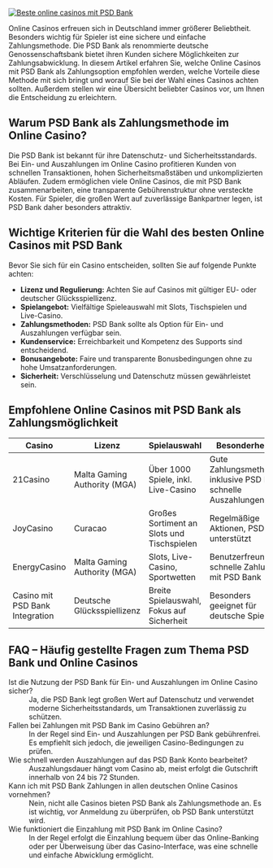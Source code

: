[![Beste online casinos mit PSD Bank](https://123-caf.pages.dev/gitsignup.png)](https://vrmoo.ru/Bt82HjjY)

<p>Online Casinos erfreuen sich in Deutschland immer größerer Beliebtheit. Besonders wichtig für Spieler ist eine sichere und einfache Zahlungsmethode. Die PSD Bank als renommierte deutsche Genossenschaftsbank bietet ihren Kunden sichere Möglichkeiten zur Zahlungsabwicklung. In diesem Artikel erfahren Sie, welche Online Casinos mit PSD Bank als Zahlungsoption empfohlen werden, welche Vorteile diese Methode mit sich bringt und worauf Sie bei der Wahl eines Casinos achten sollten. Außerdem stellen wir eine Übersicht beliebter Casinos vor, um Ihnen die Entscheidung zu erleichtern.</p>  <h2>Warum PSD Bank als Zahlungsmethode im Online Casino?</h2> <p>Die PSD Bank ist bekannt für ihre Datenschutz- und Sicherheitsstandards. Bei Ein- und Auszahlungen im Online Casino profitieren Kunden von schnellen Transaktionen, hohen Sicherheitsmaßstäben und unkomplizierten Abläufen. Zudem ermöglichen viele Online Casinos, die mit PSD Bank zusammenarbeiten, eine transparente Gebührenstruktur ohne versteckte Kosten. Für Spieler, die großen Wert auf zuverlässige Bankpartner legen, ist PSD Bank daher besonders attraktiv.</p>  <h2>Wichtige Kriterien für die Wahl des besten Online Casinos mit PSD Bank</h2> <p>Bevor Sie sich für ein Casino entscheiden, sollten Sie auf folgende Punkte achten:</p> <ul> <li><strong>Lizenz und Regulierung:</strong> Achten Sie auf Casinos mit gültiger EU- oder deutscher Glücksspiellizenz.</li> <li><strong>Spielangebot:</strong> Vielfältige Spieleauswahl mit Slots, Tischspielen und Live-Casino.</li> <li><strong>Zahlungsmethoden:</strong> PSD Bank sollte als Option für Ein- und Auszahlungen verfügbar sein.</li> <li><strong>Kundenservice:</strong> Erreichbarkeit und Kompetenz des Supports sind entscheidend.</li> <li><strong>Bonusangebote:</strong> Faire und transparente Bonusbedingungen ohne zu hohe Umsatzanforderungen.</li> <li><strong>Sicherheit:</strong> Verschlüsselung und Datenschutz müssen gewährleistet sein.</li> </ul>  <h2>Empfohlene Online Casinos mit PSD Bank als Zahlungsmöglichkeit</h2> <table> <thead> <tr> <th>Casino</th> <th>Lizenz</th> <th>Spielauswahl</th> <th>Besonderheiten</th> </tr> </thead> <tbody> <tr> <td>21Casino</td> <td>Malta Gaming Authority (MGA)</td> <td>Über 1000 Spiele, inkl. Live-Casino</td> <td>Gute Zahlungsmethoden, inklusive PSD Bank, schnelle Auszahlungen</td> </tr> <tr> <td>JoyCasino</td> <td>Curacao</td> <td>Großes Sortiment an Slots und Tischspielen</td> <td>Regelmäßige Aktionen, PSD Bank unterstützt</td> </tr> <tr> <td>EnergyCasino</td> <td>Malta Gaming Authority (MGA)</td> <td>Slots, Live-Casino, Sportwetten</td> <td>Benutzerfreundlich, schnelle Zahlungen mit PSD Bank</td> </tr> <tr> <td>Casino mit PSD Bank Integration</td> <td>Deutsche Glücksspiellizenz</td> <td>Breite Spielauswahl, Fokus auf Sicherheit</td> <td>Besonders geeignet für deutsche Spieler</td> </tr> </tbody> </table>  <h2>FAQ – Häufig gestellte Fragen zum Thema PSD Bank und Online Casinos</h2>  <dl> <dt>Ist die Nutzung der PSD Bank für Ein- und Auszahlungen im Online Casino sicher?</dt> <dd>Ja, die PSD Bank legt großen Wert auf Datenschutz und verwendet moderne Sicherheitsstandards, um Transaktionen zuverlässig zu schützen.</dd>  <dt>Fallen bei Zahlungen mit PSD Bank im Casino Gebühren an?</dt> <dd>In der Regel sind Ein- und Auszahlungen per PSD Bank gebührenfrei. Es empfiehlt sich jedoch, die jeweiligen Casino-Bedingungen zu prüfen.</dd>  <dt>Wie schnell werden Auszahlungen auf das PSD Bank Konto bearbeitet?</dt> <dd>Auszahlungsdauer hängt vom Casino ab, meist erfolgt die Gutschrift innerhalb von 24 bis 72 Stunden.</dd>  <dt>Kann ich mit PSD Bank Zahlungen in allen deutschen Online Casinos vornehmen?</dt> <dd>Nein, nicht alle Casinos bieten PSD Bank als Zahlungsmethode an. Es ist wichtig, vor Anmeldung zu überprüfen, ob PSD Bank unterstützt wird.</dd>  <dt>Wie funktioniert die Einzahlung mit PSD Bank im Online Casino?</dt> <dd>In der Regel erfolgt die Einzahlung bequem über das Online-Banking oder per Überweisung über das Casino-Interface, was eine schnelle und einfache Abwicklung ermöglicht.</dd> </dl>